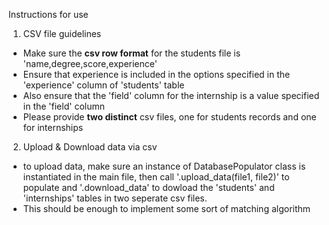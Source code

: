 Instructions for use

1. CSV file guidelines
- Make sure the **csv row format** for the students file is 'name,degree,score,experience'
- Ensure that experience is included in the options specified in the 'experience' column of 'students' table
- Also ensure that the 'field' column for the internship is a value specified in the 'field' column
- Please provide **two distinct** csv files, one for students records and one for internships

2. Upload & Download data via csv
- to upload data, make sure an instance of DatabasePopulator class is instantiated in the main file,
  then call '.upload_data(file1, file2)' to populate and '.download_data' to dowload the 'students' and 'internships'
  tables in two seperate csv files.
- This should be enough to implement some sort of matching algorithm
